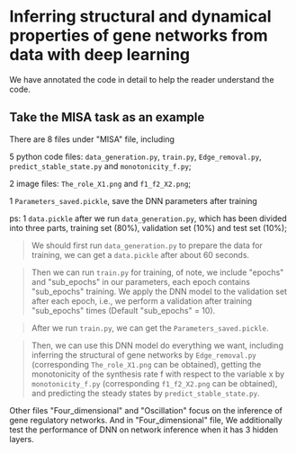 # Inferring structural and dynamical properties of gene networks from data with deep learning

We have annotated the code in detail to help the reader understand the code.
## Take the MISA task as an example
There are 8 files under "MISA" file, including 

5 python code files: `data_generation.py`, `train.py`, `Edge_removal.py`, `predict_stable_state.py` and `monotonicity_f.py`;

2 image files: `The_role_X1.png` and `f1_f2_X2.png`;

1 `Parameters_saved.pickle`, save the DNN parameters after training

ps: 1 `data.pickle` after we run `data_generation.py`, which has been divided into three parts, training set (80%), validation set (10%) and test set (10%);

> We should first run `data_generation.py` to prepare the data for training, we can get a `data.pickle` after about 60 seconds. 

> Then we can run `train.py` for training, of note, we include "epochs" and "sub_epochs" in our parameters, each epoch contains "sub_epochs" training. We apply the DNN model to the validation set after each epoch, i.e., we perform a validation after training "sub_epochs" times (Default "sub_epochs" = 10). 

> After we run `train.py`, we can get the `Parameters_saved.pickle`.

> Then, we can use this DNN model do everything we want, including inferring the structural of gene networks by `Edge_removal.py` (corresponding `The_role_X1.png` can be obtained), getting the monotonicity of the synthesis rate f with respect to the variable x by `monotonicity_f.py` (corresponding `f1_f2_X2.png` can be obtained), and predicting the steady states by  `predict_stable_state.py`.

Other files "Four_dimensional" and "Oscillation" focus on the inference of gene regulatory networks. And in "Four_dimensional" file, We additionally test the performance of DNN on network inference when it has 3 hidden layers.
